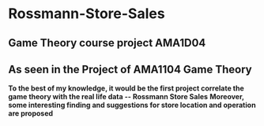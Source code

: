 # Rossmann-Store-Sales
## Game Theory course project AMA1D04 
## As seen in the Project of AMA1104 Game Theory

**To the best of my knowledge, it would be the first project correlate the game theory with the real life data -- Rossmann Store Sales**
**Moreover, some interesting finding and suggestions for store location and operation are proposed**
